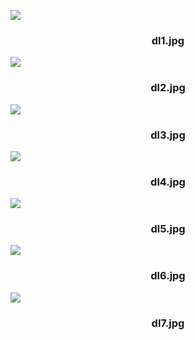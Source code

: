 <style>

    h3 {
        text-align : center;
    }

</style>

<img src="LAB_1/dl1.jpg"> <br>
<h3>dl1.jpg</h3>

<img src="LAB_1/dl2.jpg"> <br>
<h3>dl2.jpg</h3>

<img src="LAB_1/dl3.jpg"> <br>
<h3>dl3.jpg</h3>

<img src="LAB_1/dl4.jpg"> <br>
<h3>dl4.jpg</h3>

<img src="LAB_1/dl5.jpg"> <br>
<h3>dl5.jpg</h3>

<img src="LAB_1/dl6.jpg"> <br>
<h3>dl6.jpg</h3>

<img src="LAB_1/dl7.jpg"> <br>
<h3>dl7.jpg</h3>